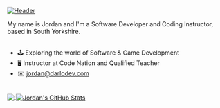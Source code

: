 [![Header](https://raw.githubusercontent.com/darlodev/darlodev/master/github_header.png "Header")](https://darlodev.com/)

My name is Jordan and I'm a Software Developer and Coding Instructor, based in South Yorkshire.
<br>
<br>
- 🕹 Exploring the world of Software & Game Development
- 🖥 Instructor at Code Nation and Qualified Teacher
- ✉️ jordan@darlodev.com
<br>
<a href="https://github.com/darlodev/darlodev">
  <img align="center" src="https://github-readme-stats.vercel.app/api/top-langs/?username=darlodev&hide=java,html,tex&title_color=ffffff&text_color=c9cacc&icon_color=2bbc8a&bg_color=1d1f21&langs_count=3" />
</a>
<a href="https://github.com/darlodev/darlodev">
  <img align="center" src="https://github-readme-stats.vercel.app/api?username=darlodev&show_icons=true&line_height=27&count_private=true&title_color=ffffff&text_color=c9cacc&icon_color=3ab795&bg_color=1d1f21" alt="Jordan's GitHub Stats" />
</a>

<!-- <a href="https://github.com/MartinHeinz/python-project-blueprint">
  <img align="center" src="https://github-readme-stats.vercel.app/api/pin/?username=MartinHeinz&repo=python-project-blueprint&title_color=ffffff&text_color=c9cacc&icon_color=2bbc8a&bg_color=1d1f21" />
</a>


<a href="https://github.com/MartinHeinz/go-project-blueprint">
  <img align="center" src="https://github-readme-stats.vercel.app/api/pin/?username=MartinHeinz&repo=go-project-blueprint&title_color=ffffff&text_color=c9cacc&icon_color=2bbc8a&bg_color=1d1f21" />
</a>  -->

<!---
dadarlodev/dadarlodev is a ✨ special ✨ repository because its `README.md` (this file) appears on your GitHub profile.
You can click the Preview link to take a look at your changes.
--->
